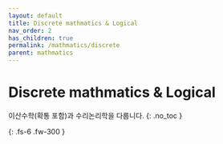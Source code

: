 ```yaml
---
layout: default
title: Discrete mathmatics & Logical
nav_order: 2
has_children: true
permalink: /mathmatics/discrete
parent: mathmatics
---
```


# Discrete mathmatics & Logical
이산수학(확통 포함)과 수리논리학을 다룹니다.
{: .no_toc }


{: .fs-6 .fw-300 }
